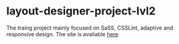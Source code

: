 # layout-designer-project-lvl2

The traing project mainly focused on SaSS, CSSLint, adaptive and responsive design.
The site is avaliable <a href="http://musicbox-wilhelm.surge.sh/">here</a>
